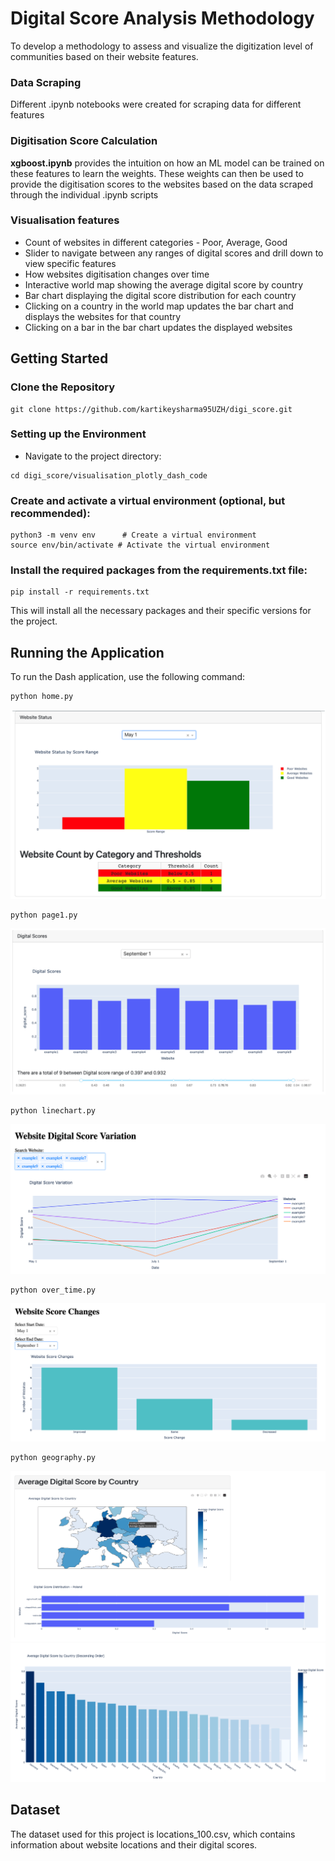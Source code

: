 # Digital Score Analysis Methodology 

To develop a methodology to assess and visualize the digitization level of communities based on their website features.


### **Data Scraping**

Different .ipynb notebooks were created for scraping data for different features

### **Digitisation Score Calculation**

**xgboost.ipynb**  provides the intuition on how an ML model can be trained on these features to learn the weights. These weights can then be used to provide the digitisation scores to the websites based on the data scraped through the individual .ipynb scripts

### **Visualisation features**

- Count of websites in different categories - Poor, Average, Good
- Slider to navigate between any ranges of digital scores and drill down to view specific features
- How websites digitisation changes over time
- Interactive world map showing the average digital score by country
- Bar chart displaying the digital score distribution for each country
- Clicking on a country in the world map updates the bar chart and displays the websites for that country
- Clicking on a bar in the bar chart updates the displayed websites

## **Getting Started**

### **Clone the Repository**


```shell
git clone https://github.com/kartikeysharma95UZH/digi_score.git
```

### **Setting up the Environment**

- Navigate to the project directory:
```shell
cd digi_score/visualisation_plotly_dash_code
```

### **Create and activate a virtual environment (optional, but recommended):**

```shell
python3 -m venv env      # Create a virtual environment
source env/bin/activate # Activate the virtual environment
```

### **Install the required packages from the requirements.txt file:**

```shell
pip install -r requirements.txt
```
This will install all the necessary packages and their specific versions for the project.

## **Running the Application**

To run the Dash application, use the following command:

```shell
python home.py
```
![Image Description](images/home.png)


```shell
python page1.py
```
![Image Description](images/page1.png)


```shell
python linechart.py
```
![Image Description](images/linechart.png)

```shell
python over_time.py
```
![Image Description](images/over_time.png)

```shell
python geography.py
```
![Image Description](images/geography.png)
![Image Description](images/geography_2.png)

## **Dataset**


The dataset used for this project is locations_100.csv, which contains information about website locations and their digital scores.



